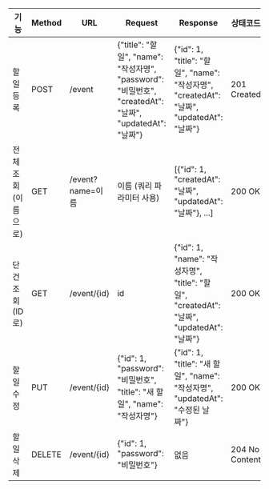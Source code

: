 | 기능           | Method | URL                     | Request                                                                                   | Response                                                                                      | 상태코드         |
|----------------|--------|--------------------------|--------------------------------------------------------------------------------------------|-----------------------------------------------------------------------------------------------|------------------|
| 할일 등록      | POST   | /event                   | {"title": "할일", "name": "작성자명", "password": "비밀번호", "createdAt": "날짜", "updatedAt": "날짜"} | {"id": 1, "title": "할일", "name": "작성자명", "createdAt": "날짜", "updatedAt": "날짜"}         | 201 Created      |
| 전체 조회 (이름으로) | GET    | /event?name=이름        | 이름 (쿼리 파라미터 사용)                                                                 | [{"id": 1, "createdAt": "날짜", "updatedAt": "날짜"}, ...]                                     | 200 OK           |
| 단건 조회 (ID로)     | GET    | /event/{id}             | id                                                                                       | {"id": 1, "name": "작성자명", "title": "할일", "createdAt": "날짜", "updatedAt": "날짜"}       | 200 OK           |
| 할일 수정       | PUT    | /event/{id}             | {"id": 1, "password": "비밀번호", "title": "새 할일", "name": "작성자명"}                  | {"id": 1, "title": "새 할일", "name": "작성자명", "updatedAt": "수정된 날짜"}                   | 200 OK           |
| 할일 삭제       | DELETE | /event/{id}             | {"id": 1, "password": "비밀번호"}                                                          | 없음                                                                                          | 204 No Content   |
